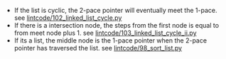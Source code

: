 - If the list is cyclic, the 2-pace pointer will eventually meet the 1-pace. see [lintcode/102_linked_list_cycle.py](../lintcode/102_linked_list_cycle.py)
- If there is a intersection node, the steps from the first node is equal to from meet node plus 1. see [lintcode/103_linked_list_cycle_ii.py](../lintcode/103_linked_list_cycle_ii.py)
- If its a list, the middle node is the 1-pace pointer when the 2-pace pointer has traversed the list. see [lintcode/98_sort_list.py](../lintcode/98_sort_list.py)
